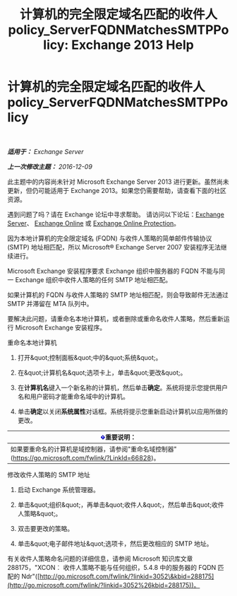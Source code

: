 ﻿---
title: '计算机的完全限定域名匹配的收件人 policy_ServerFQDNMatchesSMTPPolicy: Exchange 2013 Help'
TOCTitle: 计算机的完全限定域名匹配的收件人 policy_ServerFQDNMatchesSMTPPolicy
ms:assetid: f3ea61f8-1788-4cbf-814e-f7c088c1ac47
ms:mtpsurl: https://technet.microsoft.com/zh-cn/library/ms.exch.setupreadiness.serverfqdnmatchessmtppolicy(v=EXCHG.150)
ms:contentKeyID: 50491983
ms.date: 05/21/2018
mtps_version: v=EXCHG.150
ms.translationtype: MT
---

# 计算机的完全限定域名匹配的收件人 policy\_ServerFQDNMatchesSMTPPolicy

 

_**适用于：** Exchange Server_

_**上一次修改主题：** 2016-12-09_

此主题中的内容尚未针对 Microsoft Exchange Server 2013 进行更新。虽然尚未更新，但仍可能适用于 Exchange 2013。如果您仍需要帮助，请查看下面的社区资源。

遇到问题了吗？请在 Exchange 论坛中寻求帮助。 请访问以下论坛：[Exchange Server](https://go.microsoft.com/fwlink/p/?linkid=60612)、 [Exchange Online](https://go.microsoft.com/fwlink/p/?linkid=267542) 或 [Exchange Online Protection](https://go.microsoft.com/fwlink/p/?linkid=285351)。

因为本地计算机的完全限定域名 (FQDN) 与收件人策略的简单邮件传输协议 (SMTP) 地址相匹配，所以 Microsoft® Exchange Server 2007 安装程序无法继续进行。

Microsoft Exchange 安装程序要求 Exchange 组织中服务器的 FQDN 不能与同一 Exchange 组织中收件人策略的任何 SMTP 地址相匹配。

如果计算机的 FQDN 与收件人策略的 SMTP 地址相匹配，则会导致邮件无法通过 SMTP 并滞留在 MTA 队列中。

要解决此问题，请重命名本地计算机，或者删除或重命名收件人策略，然后重新运行 Microsoft Exchange 安装程序。

重命名本地计算机

1.  打开\&quot;控制面板\&quot;中的\&quot;系统\&quot;。

2.  在\&quot;计算机名\&quot;选项卡上，单击\&quot;更改\&quot;。

3.  在**计算机名**键入一个新名称的计算机，然后单击**确定**。系统将提示您提供用户名和用户密码才能重命名域中的计算机。

4.  单击**确定**以关闭**系统属性**对话框。系统将提示您重新启动计算机以应用所做的更改。

<table>
<thead>
<tr class="header">
<th><img src="images/Bb124558.important(EXCHG.150).gif" title="重要说明" alt="重要说明" />重要说明：</th>
</tr>
</thead>
<tbody>
<tr class="odd">
<td>如果要重命名的计算机是域控制器，请参阅&quot;重命名域控制器&quot;(<a href="https://go.microsoft.com/fwlink/?linkid=66828">https://go.microsoft.com/fwlink/?LinkId=66828</a>)。</td>
</tr>
</tbody>
</table>


修改收件人策略的 SMTP 地址

1.  启动 Exchange 系统管理器。

2.  单击\&quot;组织\&quot;，再单击\&quot;收件人\&quot;，然后单击\&quot;收件人策略\&quot;。

3.  双击要更改的策略。

4.  单击\&quot;电子邮件地址\&quot;选项卡，然后更改相应的 SMTP 地址。

有关收件人策略命名问题的详细信息，请参阅 Microsoft 知识库文章 288175，"XCON︰ 收件人策略不能与任何组织，5.4.8 中的服务器的 FQDN 匹配的 Ndr"([http://go.microsoft.com/fwlink/?linkid=3052\&kbid=288175](http://go.microsoft.com/fwlink/?linkid=3052%26kbid=288175))。


